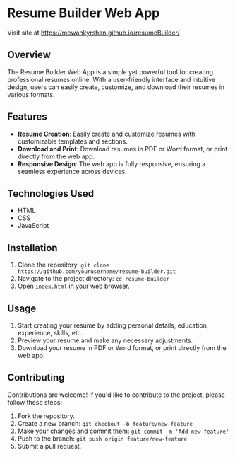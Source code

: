 # Resume Builder Web App

Visit site at https://mewankyrshan.github.io/resumeBuilder/

## Overview

The Resume Builder Web App is a simple yet powerful tool for creating professional resumes online. With a user-friendly interface and intuitive design, users can easily create, customize, and download their resumes in various formats.

## Features

- **Resume Creation**: Easily create and customize resumes with customizable templates and sections.
- **Download and Print**: Download resumes in PDF or Word format, or print directly from the web app.
- **Responsive Design**: The web app is fully responsive, ensuring a seamless experience across devices.

## Technologies Used

- HTML
- CSS
- JavaScript

## Installation

1. Clone the repository: `git clone https://github.com/yourusername/resume-builder.git`
2. Navigate to the project directory: `cd resume-builder`
3. Open `index.html` in your web browser.

## Usage

1. Start creating your resume by adding personal details, education, experience, skills, etc.
2. Preview your resume and make any necessary adjustments.
3. Download your resume in PDF or Word format, or print directly from the web app.

## Contributing

Contributions are welcome! If you'd like to contribute to the project, please follow these steps:

1. Fork the repository.
2. Create a new branch: `git checkout -b feature/new-feature`
3. Make your changes and commit them: `git commit -m 'Add new feature'`
4. Push to the branch: `git push origin feature/new-feature`
5. Submit a pull request.
